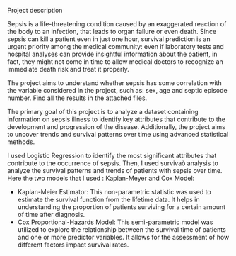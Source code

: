 Project description

Sepsis is a life-threatening condition caused by an exaggerated reaction of the body to an infection, that leads to organ failure or even death. Since sepsis can kill a patient even in just one hour, survival prediction is an urgent priority among the medical community: even if laboratory tests and hospital analyses can provide insightful information about the patient, in fact, they might not come in time to allow medical doctors to recognize an immediate death risk and treat it properly.

The project aims to understand whether sepsis has some correlation with the variable considered in the project, such as: sex, age and septic episode number. Find all the results in the attached files.

The primary goal of this project is to analyze a dataset containing information on sepsis illness to identify key attributes that contribute to the development and progression of the disease. Additionally, the project aims to uncover trends and survival patterns over time using advanced statistical methods.

I used Logistic Regression to identify the most significant attributes that contribute to the occurrence of sepsis.
Then, I used survivaò analysis to analyze the survival patterns and trends of patients with sepsis over time. Here the two models that I used : Kaplan-Meyer and Cox Model:
- Kaplan-Meier Estimator: This non-parametric statistic was used to estimate the survival function from the lifetime data. It helps in understanding the proportion of patients surviving for a certain amount of time after diagnosis.
- Cox Proportional-Hazards Model: This semi-parametric model was utilized to explore the relationship between the survival time of patients and one or more predictor variables. It allows for the assessment of how different factors impact 
survival rates.
